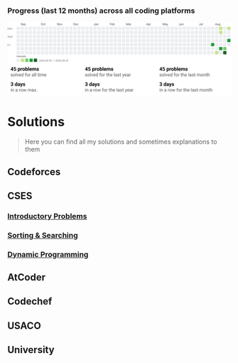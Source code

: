 ### Progress (last 12 months) across all coding platforms

<a href="zadditional/docs/progress.html">
  <img src="zadditional/progress_dashboard.svg" alt="Competitive programming progress heatmap and stats">
</a>

# Solutions
> Here you can find all my solutions and sometimes explanations to them

## Codeforces

## CSES
### [Introductory Problems](./CSES/0.Solutions/01.%20introduction.md)

### [Sorting & Searching](./CSES/0.Solutions/02.%20sorting_searching.md)

### [Dynamic Programming](./CSES/0.Solutions/03.%20Dynamic%20Programming.md)

## AtCoder

## Codechef

## USACO

## University
